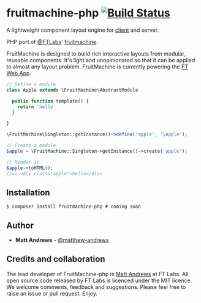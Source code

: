 # fruitmachine-php [![Build Status](https://travis-ci.org/matthew-andrews/fruitmachine-php.png?branch=master)](https://travis-ci.org/matthew-andrews/fruitmachine-php)

A lightweight component layout engine for [client](//github.com/ftlabs/fruitmachine) and server.

PHP port of [@FTLabs](//github.com/FTLabs)' [fruitmachine](//github.com/ftlabs/fruitmachine).

FruitMachine is designed to build rich interactive layouts from modular, reusable components. It's light and unopinionated so that it can be applied to almost any layout problem. FruitMachine is currently powering the [FT Web App](http://apps.ft.com/ftwebapp/).

```php
// Define a module
class Apple extends \FruitMachine\AbstractModule

  public function template() {
    return 'hello'
  }

}

\FruitMachine\Singleton::getInstance()->define('apple', '\Apple');

// Create a module
$apple = \FruitMachine::Singleton->getInstance()->create('apple');

// Render it
$apple->toHTML();
//=> <div class="apple">hello</div>
```

## Installation

```
$ composer install fruitmachine-php # coming soon
```

## Author

- **Matt Andrews** - [@matthew-andrews](http://github.com/matthew-andrews)

## Credits and collaboration

The lead developer of FruitMachine-php is [Matt Andrews](http://github.com/matthew-andrews) at FT Labs. All open source code released by FT Labs is licenced under the MIT licence. We welcome comments, feedback and suggestions. Please feel free to raise an issue or pull request. Enjoy.
